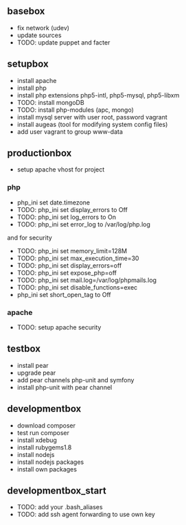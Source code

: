 ## basebox

* fix network (udev)
* update sources
* TODO: update puppet and facter

## setupbox

* install apache
* install php
* install php extensions php5-intl, php5-mysql, php5-libxm
* TODO: install mongoDB
* TODO: install php-modules (apc, mongo)
* install mysql server with user root, password vagrant
* install augeas (tool for modifying system config files)
* add user vagrant to group www-data


## productionbox

* setup apache vhost for project

### php

* php_ini set date.timezone
* TODO: php_ini set display_errors to Off
* TODO: php_ini set log_errors to On
* TODO: php_ini set error_log to /var/log/php.log

and for security

* TODO: php_ini set memory_limit=128M
* TODO: php_ini set max_execution_time=30
* TODO: php_ini set display_errors=off
* TODO: php_ini set expose_php=off
* TODO: php_ini set mail.log=/var/log/phpmails.log
* TODO: php_ini set disable_functions=exec
* php_ini set short_open_tag to Off

### apache

* TODO: setup apache security

## testbox

* install pear
* upgrade pear
* add pear channels php-unit and symfony
* install php-unit with pear channel

## developmentbox

* download composer
* test run composer
* install xdebug
* install rubygems1.8
* install nodejs
* install nodejs packages
* install own packages

## developmentbox_start

* TODO: add your .bash_aliases
* TODO: add ssh agent forwarding to use own key